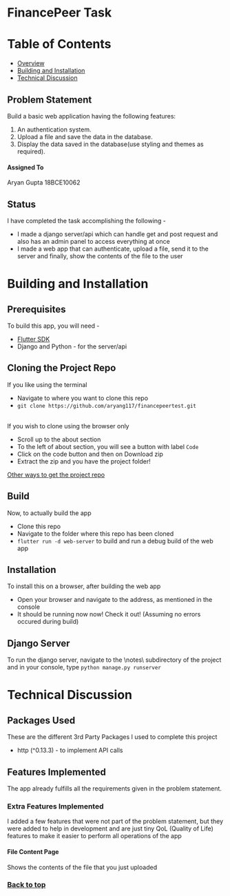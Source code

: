 # FinancePeer Task
  
# Table of Contents
  - [Overview](#financepeer-task)
  - [Building and Installation](#building-and-installation)
  - [Technical Discussion](#technical-discussion)

  ## Problem Statement 
 Build a basic web application having the following features:
1. An authentication system.
2. Upload a file and save the data in the database.
3. Display the data saved in the database(use styling and themes as required).

  #### Assigned To 
  Aryan Gupta 18BCE10062

  ## Status
  I have completed the task accomplishing the following -
  - I made a django server/api which can handle get and post request and also has an admin panel to access everything at once
  - I made a web app that can authenticate, upload a file, send it to the server and finally, show the contents of the file to the user

  # Building and Installation
  ## Prerequisites
  To build this app, you will need -
  - [Flutter SDK](https://flutter.dev)
  - Django and Python - for the server/api


  ## Cloning the Project Repo
  If you like using the terminal
   - Navigate to where you want to clone this repo
   - ```git clone https://github.com/aryang117/financepeertest.git```
  <br> </br>
  
  If you wish to clone using the browser only
   - Scroll up to the about section
   - To the left of about section, you will see a button with label ``Code``
   - Click on the code button and then on Download zip
   - Extract the zip and you have the project folder!
    
   [Other ways to get the project repo](https://docs.github.com/en/github/creating-cloning-and-archiving-repositories/cloning-a-repository-from-github/cloning-a-repository)
  
  ## Build
  Now, to actually build the app
  - Clone this repo
  - Navigate to the folder where this repo has been cloned
  - ```flutter run -d web-server``` to build and run a debug build of the web app
  
  ## Installation
  To install this on a browser, after building the web app
  - Open your browser and navigate to the address, as mentioned in the console
  - It should be running now now! Check it out! (Assuming no errors occured during build)

  ## Django Server
  To run the django server, navigate to the \notes\ subdirectory of the project and in your console, type
  ``python manage.py runserver``
  
  
  # Technical Discussion
  ## Packages Used
  These are the different 3rd Party Packages I used to complete this project
  - http (^0.13.3) - to implement API calls

  ## Features Implemented
  
  The app already fulfills all the requirements given in the problem statement. 
  
  ### Extra Features Implemented
  I added a few features that were not part of the problem statement, but they were added to help in development and are just tiny QoL (Quality of Life) features to make it easier to perform all operations of the app
  #### File Content Page
  Shows the contents of the file that you just uploaded
 
  ### [Back to top](#financepeer-task)
